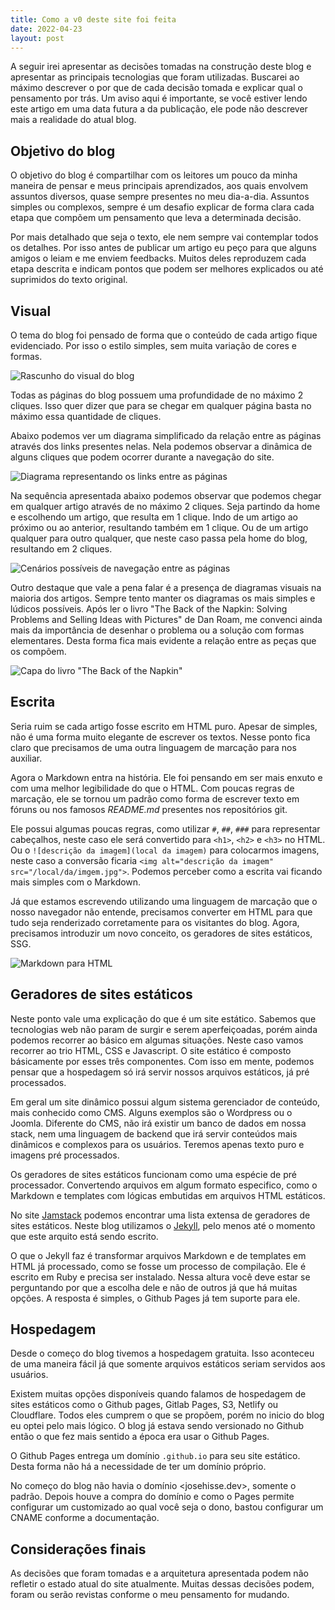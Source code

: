 ```yaml
---
title: Como a v0 deste site foi feita
date: 2022-04-23
layout: post
---
```


A seguir irei apresentar as decisões tomadas na construção deste blog e apresentar as principais tecnologias que foram utilizadas. Buscarei ao máximo descrever o por que de cada decisão tomada e explicar qual o pensamento por trás. Um aviso aqui é importante, se você estiver lendo este artigo em uma data futura a da publicação, ele pode não descrever mais a realidade do atual blog. 

## Objetivo do blog

O objetivo do blog é compartilhar com os leitores um pouco da minha maneira de pensar e meus principais aprendizados, aos quais envolvem assuntos diversos, quase sempre presentes no meu dia-a-dia. Assuntos simples ou complexos, sempre é um desafio explicar de forma clara cada etapa que compõem um pensamento que leva a determinada decisão. 

Por mais detalhado que seja o texto, ele nem sempre vai contemplar todos os detalhes. Por isso antes de publicar um artigo eu peço para que alguns amigos o leiam e me enviem feedbacks. Muitos deles reproduzem cada etapa descrita e indicam pontos que podem ser melhores explicados ou até suprimidos do texto original.

## Visual

O tema do blog foi pensado de forma que o conteúdo de cada artigo fique evidenciado. Por isso o estilo simples, sem muita variação de cores e formas.

![Rascunho do visual do blog](/images/como-a-v0-deste-site-foi-feita/visual.png)

Todas as páginas do blog possuem uma profundidade de no máximo 2 cliques. Isso quer dizer que para se chegar em qualquer página basta no máximo essa quantidade de cliques.

Abaixo podemos ver um diagrama simplificado da relação entre as páginas através dos links presentes nelas. Nela podemos observar a dinâmica de alguns cliques que podem ocorrer durante a navegação do site.

![Diagrama representando os links entre as páginas](/images/como-a-v0-deste-site-foi-feita/link-pages.png)

Na sequência apresentada abaixo podemos observar que podemos chegar em qualquer artigo através de no máximo 2 cliques. Seja partindo da home e escolhendo um artigo, que resulta em 1 clique. Indo de um artigo ao próximo ou ao anterior, resultando também em 1 clique. Ou de um artigo qualquer para outro qualquer, que neste caso passa pela home do blog, resultando em 2 cliques.

![Cenários possíveis de navegação entre as páginas](/images/como-a-v0-deste-site-foi-feita/link-pages-scenarios.png)

Outro destaque que vale a pena falar é a presença de diagramas visuais na maioria dos artigos. Sempre tento manter os diagramas os mais simples e lúdicos possíveis. Após ler o livro "The Back of the Napkin: Solving Problems and Selling Ideas with Pictures" de Dan Roam, me convenci ainda mais da importância de desenhar o problema ou a solução com formas elementares. Desta forma fica mais evidente a relação entre as peças que os compõem.

![Capa do livro "The Back of the Napkin"](/images/como-a-v0-deste-site-foi-feita/the_back_of_the_napkin.jpeg)

## Escrita

Seria ruim se cada artigo fosse escrito em HTML puro. Apesar de simples, não é uma forma muito elegante de escrever os textos. Nesse ponto fica claro que precisamos de uma outra linguagem de marcação para nos auxiliar.

Agora o Markdown entra na história. Ele foi pensando em ser mais enxuto e com uma melhor legibilidade do que o HTML. Com poucas regras de marcação, ele se tornou um padrão como forma de escrever texto em fóruns ou nos famosos *README.md* presentes nos repositórios git.

Ele possui algumas poucas regras, como utilizar `#`, `##`, `###` para representar cabeçalhos, neste caso ele será convertido para `<h1>`, `<h2>` e `<h3>` no HTML. Ou o `![descrição da imagem](local da imagem)` para colocarmos imagens, neste caso a conversão ficaria `<img alt="descrição da imagem" src="/local/da/imgem.jpg">`. Podemos perceber como a escrita vai ficando mais simples com o Markdown. 

Já que estamos escrevendo utilizando uma linguagem de marcação que o nosso navegador não entende, precisamos converter em HTML para que tudo seja renderizado corretamente para os visitantes do blog. Agora, precisamos introduzir um novo conceito, os geradores de sites estáticos, SSG.

![Markdown para HTML](/images/como-a-v0-deste-site-foi-feita/markdown2html.png)


## Geradores de sites estáticos

Neste ponto vale uma explicação do que é um site estático. Sabemos que tecnologias web não param de surgir e serem aperfeiçoadas, porém ainda podemos recorrer ao básico em algumas situações. Neste caso vamos recorrer ao trio HTML, CSS e Javascript. O site estático é composto básicamente por esses três componentes. Com isso em mente, podemos pensar que a hospedagem só irá servir nossos arquivos estáticos, já pré processados. 

Em geral um site dinâmico possui algum sistema gerenciador de conteúdo, mais conhecido como CMS. Alguns exemplos são o Wordpress ou o Joomla. Diferente do CMS, não irá existir um banco de dados em nossa stack, nem uma linguagem de backend que irá servir conteúdos mais dinâmicos e complexos para os usuários. Teremos apenas texto puro e imagens pré processados.

Os geradores de sites estáticos funcionam como uma espécie de pré processador. Convertendo arquivos em algum formato especifico, como o Markdown e templates com lógicas embutidas em arquivos HTML estáticos.

No site [Jamstack](https://jamstack.org/generators/) podemos encontrar uma lista extensa de geradores de sites estáticos. Neste blog utilizamos o [Jekyll](https://jekyllrb.com), pelo menos até o momento que este arquito está sendo escrito.

O que o Jekyll faz é transformar arquivos Markdown e de templates em HTML já processado, como se fosse um processo de compilação. Ele é escrito em Ruby e precisa ser instalado. Nessa altura você deve estar se perguntando por que a escolha dele e não de outros já que há muitas opções. A resposta é simples, o Github Pages já tem suporte para ele. 

## Hospedagem

Desde o começo do blog tivemos a hospedagem gratuita. Isso aconteceu de uma maneira fácil já que somente arquivos estáticos seriam servidos aos usuários.

Existem muitas opções disponíveis quando falamos de hospedagem de sites estáticos como o Github pages, Gitlab Pages, S3, Netlify ou Cloudflare. Todos eles cumprem o que se propõem, porém no inicio do blog eu optei pelo mais lógico. O blog já estava sendo versionado no Github então o que fez mais sentido a época era usar o Github Pages.

O Github Pages entrega um domínio `.github.io` para seu site estático. Desta forma não há a necessidade de ter um domínio próprio.

No começo do blog não havia o domínio <josehisse.dev>, somente o padrão. Depois houve a compra do domínio e como o Pages permite configurar um customizado ao qual você seja o dono, bastou configurar um CNAME conforme a documentação.

## Considerações finais

As decisões que foram tomadas e a arquitetura apresentada podem não refletir o estado atual do site atualmente. Muitas dessas decisões podem, foram ou serão revistas conforme o meu pensamento for mudando.